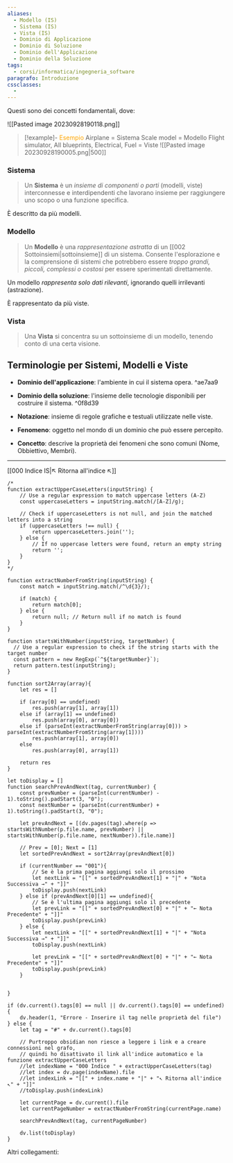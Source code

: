 ```yaml
---
aliases:
  - Modello (IS)
  - Sistema (IS)
  - Vista (IS)
  - Dominio di Applicazione
  - Dominio di Soluzione
  - Dominio dell'Applicazione
  - Dominio della Soluzione
tags:
  - corsi/informatica/ingegneria_software
paragrafo: Introduzione
cssclasses:
  - 
---
```

Questi sono dei concetti fondamentali, dove:

![[Pasted image 20230928190118.png]]


> [!example]- <font color="orange">Esempio</font>
>Airplane = Sistema
>Scale model = Modello
>Flight simulator, All blueprints, Electrical, Fuel = Viste
>![[Pasted image 20230928190005.png|500]]

### Sistema
>Un **Sistema** è un *insieme di componenti o parti* (modelli, viste) interconnesse e interdipendenti che lavorano insieme per raggiungere uno scopo o una funzione specifica.

È descritto da più modelli.

### Modello
>Un **Modello** è una *rappresentazione astratta* di un [[002 Sottoinsiemi|sottoinsieme]] di un sistema. Consente l'esplorazione e la comprensione di sistemi che potrebbero essere *troppo grandi, piccoli, complessi o costosi* per essere sperimentati direttamente. 

Un modello *rappresenta solo dati rilevanti*, ignorando quelli irrilevanti (astrazione).

È rappresentato da più viste.

### Vista
> Una **Vista** si concentra su un sottoinsieme di un modello, tenendo conto di una certa visione.

## Terminologie per Sistemi, Modelli e Viste

- **Dominio dell'applicazione**: l'ambiente in cui il sistema opera.
   ^ae7aa9
- **Dominio della soluzione**: l'insieme delle tecnologie disponibili per costruire il sistema.
 ^0f8d39
- **Notazione**: insieme di regole grafiche e testuali utilizzate nelle viste.

- **Fenomeno**: oggetto nel mondo di un dominio che può essere percepito.

- **Concetto**: descrive la proprietà dei fenomeni che sono comuni (Nome, Obbiettivo, Membri).


___
[[000 Indice IS|↖ Ritorna all'indice ↖]]

```dataviewjs
/*
function extractUpperCaseLetters(inputString) {
	// Use a regular expression to match uppercase letters (A-Z)
	const uppercaseLetters = inputString.match(/[A-Z]/g);
	
	// Check if uppercaseLetters is not null, and join the matched letters into a string
	if (uppercaseLetters !== null) {
		return uppercaseLetters.join('');
	} else {
	    // If no uppercase letters were found, return an empty string
	    return '';
	}
}
*/

function extractNumberFromString(inputString) {
	const match = inputString.match(/^\d{3}/);
	
	if (match) {
		return match[0];
	} else {
		return null; // Return null if no match is found
	}
}

function startsWithNumber(inputString, targetNumber) {
  // Use a regular expression to check if the string starts with the target number
  const pattern = new RegExp(`^${targetNumber}`);
  return pattern.test(inputString);
}

function sort2Array(array){
	let res = []
	
	if (array[0] == undefined)
		res.push(array[1], array[1])
	else if (array[1] == undefined)
		res.push(array[0], array[0])
	else if (parseInt(extractNumberFromString(array[0])) > parseInt(extractNumberFromString(array[1])))
		res.push(array[1], array[0])
	else
		res.push(array[0], array[1])
	
	return res
}

let toDisplay = []
function searchPrevAndNext(tag, currentNumber) {
	const prevNumber = (parseInt(currentNumber) - 1).toString().padStart(3, "0");
	const nextNumber = (parseInt(currentNumber) + 1).toString().padStart(3, "0");
	
	let prevAndNext = [(dv.pages(tag).where(p => startsWithNumber(p.file.name, prevNumber) || startsWithNumber(p.file.name, nextNumber)).file.name)]
	
	// Prev = [0]; Next = [1]
	let sortedPrevAndNext = sort2Array(prevAndNext[0])
	
	if (currentNumber == "001"){ 
		// Se è la prima pagina aggiungi solo il prossimo
		let nextLink = "[[" + sortedPrevAndNext[1] + "|" + "Nota Successiva →" + "]]"
		toDisplay.push(nextLink)
	} else if (prevAndNext[0][1] == undefined){
		// Se è l'ultima pagina aggiungi solo il precedente
		let prevLink = "[[" + sortedPrevAndNext[0] + "|" + "← Nota Precedente" + "]]"
		toDisplay.push(prevLink)
	} else {
		let nextLink = "[[" + sortedPrevAndNext[1] + "|" + "Nota Successiva →" + "]]"
		toDisplay.push(nextLink)
		
		let prevLink = "[[" + sortedPrevAndNext[0] + "|" + "← Nota Precedente" + "]]"
		toDisplay.push(prevLink)
	}
	
	
}

if (dv.current().tags[0] == null || dv.current().tags[0] == undefined){
	dv.header(1, "Errore - Inserire il tag nelle proprietà del file")
} else {
	let tag = "#" + dv.current().tags[0]

	// Purtroppo obsidian non riesce a leggere i link e a creare connessioni nel grafo,
	// quindi ho disattivato il link all'indice automatico e la funzione extractUpperCaseLetters
	//let indexName = "000 Indice " + extractUpperCaseLetters(tag)
	//let index = dv.page(indexName).file
	//let indexLink = "[[" + index.name + "|" + "↖ Ritorna all'indice ↖" + "]]"
	//toDisplay.push(indexLink)
	
	let currentPage = dv.current().file
	let currentPageNumber = extractNumberFromString(currentPage.name)
	
	searchPrevAndNext(tag, currentPageNumber)
	
	dv.list(toDisplay)
}
```

Altri collegamenti: 